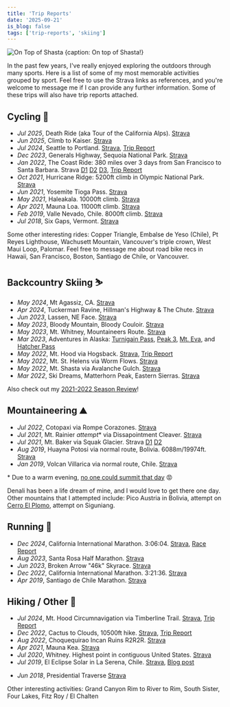 ```yaml
---
title: 'Trip Reports'
date: '2025-09-21'
is_blog: false
tags: ['trip-reports', 'skiing']
---
```


![On Top of Shasta {caption: On top of Shasta!}](https://lh3.googleusercontent.com/pw/AM-JKLVdiDiWBRFJyJly90re7dkJ72hUDzc6KXa8kDrfdBuoa3f3mMU7aIGXxDtlqFfvzw4QS8gdusgsCRQ2nYu5wKdZIY5fLF2x0DqTJsb1q6vloDbWhhl7-iAYkekp4qkFgPLzKYbd-eIGbj0l7GZ-MZkn=w1307-h981-no)

In the past few years, I've really enjoyed exploring the outdoors through many sports. Here is a list of some of my most memorable activities grouped by sport. Feel free to use the Strava links as references, and you're welcome to message me if I can provide any further information. Some of these trips will also have trip reports attached.

## Cycling 🚴

- *Jul 2025*, Death Ride (aka Tour of the California Alps). [Strava](https://www.strava.com/activities/15094366683)
- *Jun 2025*, Climb to Kaiser. [Strava](https://www.strava.com/activities/14875462364)
- *Jul 2024*, Seattle to Portland. [Strava](https://www.strava.com/activities/11882153043), [Trip Report](/posts/stp)
- *Dec 2023*, Generals Highway, Sequoia National Park. [Strava](https://www.strava.com/activities/10436278095)
- *Jan 2022*, The Coast Ride: 380 miles over 3 days from San Francisco to Santa Barbara. Strava [D1](https://www.strava.com/activities/6530083722) [D2](https://www.strava.com/activities/6535905314) [D3](https://www.strava.com/activities/6540755937), [Trip Report](/posts/coast-ride)
- *Oct 2021*, Hurricane Ridge: 5200ft climb in Olympic National Park. [Strava](https://www.strava.com/activities/6062839766)
- *Jun 2021*, Yosemite Tioga Pass. [Strava](https://www.strava.com/activities/5420609790)
- *May 2021*, Haleakala. 10000ft climb. [Strava](https://www.strava.com/activities/5265697501)
- *Apr 2021*, Mauna Loa. 11000ft climb. [Strava](https://www.strava.com/activities/5187091117)
- *Feb 2019*, Valle Nevado, Chile. 8000ft climb. [Strava](https://www.strava.com/activities/2137462481)
- *Jul 2018*, Six Gaps, Vermont. [Strava](https://www.strava.com/activities/1672779754)

Some other interesting rides: Copper Triangle, Embalse de Yeso (Chile), Pt Reyes Lighthouse, Wachusett Mountain, Vancouver's triple crown, West Maui Loop, Palomar. Feel free to message me about road bike recs in Hawaii, San Francisco, Boston, Santiago de Chile, or Vancouver.

## Backcountry Skiing ⛷️

- *May 2024*, Mt Agassiz, CA. [Strava](https://www.strava.com/activities/11506279387)
- *Apr 2024*, Tuckerman Ravine, Hillman's Highway & The Chute. [Strava](https://www.strava.com/activities/11183942011)
- *Jun 2023*, Lassen, NE Face. [Strava](https://www.strava.com/activities/9204269843)
- *May 2023*, Bloody Mountain, Bloody Couloir. [Strava](https://www.strava.com/activities/9160082131)
- *May 2023*, Mt. Whitney, Mountaineers Route. [Strava](https://www.strava.com/activities/9031650470)
- *Mar 2023*, Adventures in Alaska: [Turnigain Pass](https://www.strava.com/activities/8744572335), [Peak 3](https://www.strava.com/activities/8755981469), [Mt. Eva](https://www.strava.com/activities/8777828116), and [Hatcher Pass](https://www.strava.com/activities/8783724809)
- *May 2022*, Mt. Hood via Hogsback. [Strava](https://www.strava.com/activities/7154437159), [Trip Report](/posts/mt-hood)
- *May 2022*, Mt. St. Helens via Worm Flows. [Strava](https://www.strava.com/activities/7128048861)
- *May 2022*, Mt. Shasta via Avalanche Gulch. [Strava](https://www.strava.com/activities/7089678730)
- *Mar 2022*, Ski Dreams, Matterhorn Peak, Eastern Sierras. [Strava](https://www.strava.com/activities/6888575332)

Also check out my [2021-2022 Season Review](/posts/21-22-ski-season)!

## Mountaineering ⛰️

- *Jul 2022*, Cotopaxi via Rompe Corazones. [Strava](https://www.strava.com/activities/7505859013)
- *Jul 2021*, Mt. Rainier *attempt*\* via Dissapointment Cleaver. [Strava](https://www.strava.com/activities/5718814309)
- *Jul 2021*, Mt. Baker via Squak Glacier. Strava [D1](https://www.strava.com/activities/5701980073) [D2](https://www.strava.com/activities/5702007416)
- *Aug 2019*, Huayna Potosi via normal route, Bolivia. 6088m/19974ft. [Strava](https://www.strava.com/activities/2651542902)
- *Jan 2019*, Volcan Villarica via normal route, Chile. [Strava](https://www.strava.com/activities/2094305696)

\* Due to a warm evening, [no one could summit that day](https://mountrainierclimbing.blogspot.com/2021/07/dc-route-update-731.html) 😡

Denali has been a life dream of mine, and I would love to get there one day. Other mountains that I attempted include: Pico Austria in Bolivia, attempt on [Cerro El Plomo](/posts/el-plomo), attempt on Siguniang.

## Running 🏃
- *Dec 2024*, California International Marathon. 3:06:04. [Strava](https://www.strava.com/activities/13074981571), [Race Report](/posts/cim-2024)
- *Aug 2023*, Santa Rosa Half Marathon. [Strava](https://www.strava.com/activities/9732193640)
- *Jun 2023*, Broken Arrow "46k" Skyrace. [Strava](https://www.strava.com/activities/9285148031)
- *Dec 2022*, California International Marathon. 3:21:36. [Strava](https://www.strava.com/activities/8207881941)
- *Apr 2019*, Santiago de Chile Marathon. [Strava](https://www.strava.com/activities/2272665421/overview)

## Hiking / Other 🥾

- *Jul 2024*, Mt. Hood Circumnavigation via Timberline Trail. [Strava](https://www.strava.com/activities/11901473187), [Trip Report](/posts/timberline-trail)
- *Dec 2022*, Cactus to Clouds, 10500ft hike. [Strava](https://www.strava.com/activities/8287783603), [Trip Report](/posts/cactus-to-clouds)
- *Aug 2022*, Choquequirao Incan Ruins R2R2R. [Strava](https://www.strava.com/activities/7617130684)
- *Apr 2021*, Mauna Kea. [Strava](https://www.strava.com/activities/5112187456)
- *Jul 2020*, Whitney. Highest point in contiguous United States. [Strava](https://www.strava.com/activities/3824802590)
- *Jul 2019*, El Eclipse Solar in La Serena, Chile. [Strava](https://www.strava.com/activities/2500805413), [Blog post](/posts/eclipse)
<!-- - *Sep 2018*, Beer Mile [Strava](https://www.strava.com/activities/1831378428/) -->
- *Jun 2018*, Presidential Traverse [Strava](https://www.strava.com/activities/1645306066)

Other interesting activities: Grand Canyon Rim to River to Rim, South Sister, Four Lakes, Fitz Roy / El Chalten
